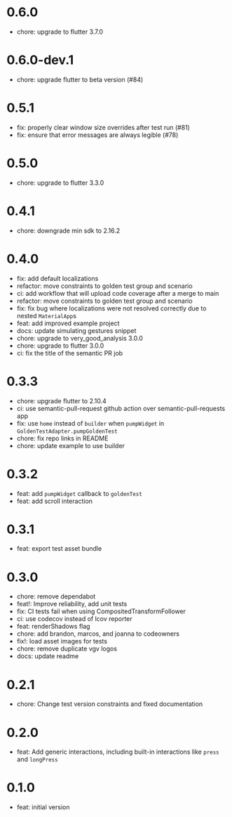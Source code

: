 # 0.6.0

- chore: upgrade to flutter 3.7.0

# 0.6.0-dev.1

- chore: upgrade flutter to beta version (#84)

# 0.5.1

- fix: properly clear window size overrides after test run (#81)
- fix: ensure that error messages are always legible (#78)

# 0.5.0

- chore: upgrade to flutter 3.3.0

# 0.4.1

- chore: downgrade min sdk to 2.16.2

# 0.4.0

- fix: add default localizations
- refactor: move constraints to golden test group and scenario
- ci: add workflow that will upload code coverage after a merge to main
- refactor: move constraints to golden test group and scenario
- fix: fix bug where localizations were not resolved correctly due to nested `MaterialApp`s
- feat: add improved example project
- docs: update simulating gestures snippet
- chore: upgrade to very_good_analysis 3.0.0
- chore: upgrade to flutter 3.0.0
- ci: fix the title of the semantic PR job

# 0.3.3

- chore: upgrade flutter to 2.10.4
- ci: use semantic-pull-request github action over semantic-pull-requests app
- fix: use `home` instead of `builder` when `pumpWidget` in `GoldenTestAdapter.pumpGoldenTest`
- chore: fix repo links in README
- chore: update example to use builder

# 0.3.2

- feat: add `pumpWidget` callback to `goldenTest`
- feat: add scroll interaction

# 0.3.1

- feat: export test asset bundle

# 0.3.0

- chore: remove dependabot
- feat!: Improve reliability, add unit tests
- fix: CI tests fail when using CompositedTransformFollower
- ci: use codecov instead of lcov reporter
- feat: renderShadows flag
- chore: add brandon, marcos, and joanna to codeowners
- fix!: load asset images for tests
- chore: remove duplicate vgv logos
- docs: update readme

# 0.2.1

- chore: Change test version constraints and fixed documentation

# 0.2.0

- feat: Add generic interactions, including built-in interactions like `press` and `longPress`

# 0.1.0

- feat: initial version
